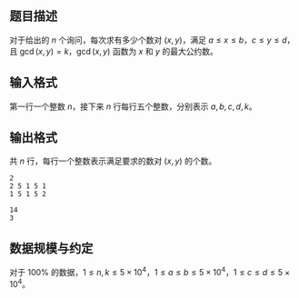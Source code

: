 ## 题目描述
对于给出的 $n$ 个询问，每次求有多少个数对 $(x,y)$，满足 $a \le x \le b$，$c \le y \le d$，且 $\gcd(x,y) = k$，$\gcd(x,y)$ 函数为 $x$ 和 $y$ 的最大公约数。

## 输入格式
第一行一个整数 $n$，接下来 $n$ 行每行五个整数，分别表示 $a,b,c,d,k$。

## 输出格式
共 $n$ 行，每行一个整数表示满足要求的数对 $(x,y)$ 的个数。

```input1
2
2 5 1 5 1
1 5 1 5 2
```

```output1
14
3
```
## 数据规模与约定
对于 $100\%$ 的数据，$1 \le n,k \le 5 \times 10^4$，$1 \le a \le b \le 5 \times 10^4$，$1 \le c \le d \le 5 \times 10^4$。